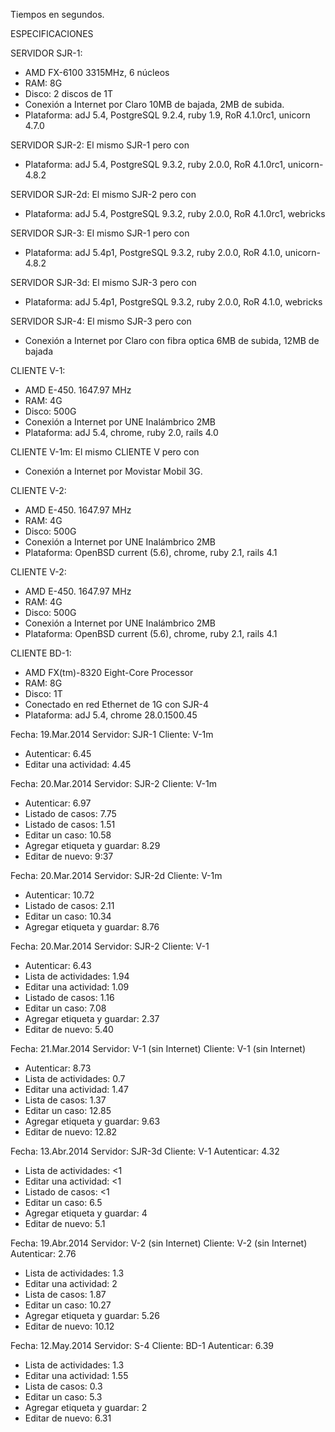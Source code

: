 
Tiempos en segundos.

ESPECIFICACIONES

SERVIDOR SJR-1:
* AMD FX-6100 3315MHz, 6 núcleos
* RAM: 8G
* Disco: 2 discos de 1T
* Conexión a Internet por Claro 10MB de bajada, 2MB de subida.
* Plataforma: adJ 5.4, PostgreSQL 9.2.4, ruby 1.9, RoR 4.1.0rc1, unicorn 4.7.0


SERVIDOR SJR-2:
El mismo SJR-1 pero con
* Plataforma: adJ 5.4, PostgreSQL 9.3.2, ruby 2.0.0, RoR 4.1.0rc1, unicorn-4.8.2


SERVIDOR SJR-2d:
El mismo SJR-2 pero con
* Plataforma: adJ 5.4, PostgreSQL 9.3.2, ruby 2.0.0, RoR 4.1.0rc1, webricks

SERVIDOR SJR-3:
El mismo SJR-1 pero con
* Plataforma: adJ 5.4p1, PostgreSQL 9.3.2, ruby 2.0.0, RoR 4.1.0, unicorn-4.8.2


SERVIDOR SJR-3d:
El mismo SJR-3 pero con
* Plataforma: adJ 5.4p1, PostgreSQL 9.3.2, ruby 2.0.0, RoR 4.1.0, webricks


SERVIDOR SJR-4:
El mismo SJR-3 pero con
* Conexión a Internet por Claro con fibra optica 6MB de subida, 12MB de bajada

CLIENTE V-1:
* AMD E-450. 1647.97 MHz
* RAM: 4G
* Disco: 500G
* Conexión a Internet por UNE Inalámbrico 2MB
* Plataforma: adJ 5.4, chrome, ruby 2.0, rails 4.0

CLIENTE V-1m:
El mismo CLIENTE V pero con
* Conexión a Internet por Movistar Mobil 3G.


CLIENTE V-2:
* AMD E-450. 1647.97 MHz
* RAM: 4G
* Disco: 500G
* Conexión a Internet por UNE Inalámbrico 2MB
* Plataforma: OpenBSD current (5.6), chrome, ruby 2.1, rails 4.1

CLIENTE V-2:
* AMD E-450. 1647.97 MHz
* RAM: 4G
* Disco: 500G
* Conexión a Internet por UNE Inalámbrico 2MB
* Plataforma: OpenBSD current (5.6), chrome, ruby 2.1, rails 4.1


CLIENTE BD-1:
* AMD FX(tm)-8320 Eight-Core Processor 
* RAM: 8G
* Disco: 1T
* Conectado en red Ethernet de 1G con SJR-4
* Plataforma: adJ 5.4, chrome 28.0.1500.45

Fecha: 19.Mar.2014
Servidor: SJR-1
Cliente: V-1m
* Autenticar: 6.45
* Editar una actividad: 4.45


Fecha: 20.Mar.2014
Servidor: SJR-2
Cliente: V-1m
* Autenticar: 6.97
* Listado de casos: 7.75
* Listado de casos: 1.51
* Editar un caso: 10.58
* Agregar etiqueta y guardar: 8.29
* Editar de nuevo: 9:37


Fecha: 20.Mar.2014
Servidor: SJR-2d
Cliente: V-1m
* Autenticar: 10.72
* Listado de casos: 2.11
* Editar un caso: 10.34
* Agregar etiqueta y guardar: 8.76


Fecha: 20.Mar.2014
Servidor: SJR-2
Cliente: V-1
* Autenticar: 6.43
* Lista de actividades: 1.94
* Editar una actividad: 1.09
* Listado de casos: 1.16
* Editar un caso: 7.08
* Agregar etiqueta y guardar: 2.37
* Editar de nuevo: 5.40


Fecha: 21.Mar.2014
Servidor: V-1 (sin Internet)
Cliente: V-1 (sin Internet)
* Autenticar: 8.73
* Lista de actividades: 0.7
* Editar una actividad: 1.47
* Lista de casos: 1.37
* Editar un caso: 12.85
* Agregar etiqueta y guardar: 9.63
* Editar de nuevo: 12.82

Fecha: 13.Abr.2014
Servidor: SJR-3d
Cliente: V-1
Autenticar: 4.32
* Lista de actividades: <1
* Editar una actividad: <1
* Listado de casos: <1
* Editar un caso: 6.5
* Agregar etiqueta y guardar: 4
* Editar de nuevo: 5.1

Fecha: 19.Abr.2014
Servidor: V-2 (sin Internet)
Cliente: V-2 (sin Internet)
Autenticar: 2.76
* Lista de actividades: 1.3
* Editar una actividad: 2
* Lista de casos: 1.87
* Editar un caso: 10.27
* Agregar etiqueta y guardar: 5.26
* Editar de nuevo: 10.12

Fecha: 12.May.2014
Servidor: S-4
Cliente: BD-1
Autenticar: 6.39
* Lista de actividades: 1.3
* Editar una actividad: 1.55
* Lista de casos: 0.3
* Editar un caso: 5.3
* Agregar etiqueta y guardar: 2
* Editar de nuevo: 6.31


